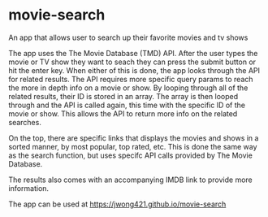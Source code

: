 # movie-search
An app that allows user to search up their favorite movies and tv shows

  The app uses the The Movie Database (TMD) API. After the user types the movie or TV show they want to seach they can press the submit button
or hit the enter key. When either of this is done, the app looks through the API for related results. The API requires more specific query params
to reach the more in depth info on a movie or show. By looping through all of the related results, their ID is stored in an array. The array is
then looped through and the API is called again, this time with the specific ID of the movie or show. This allows the API to return more info on the
related searches.

  On the top, there are specific links that displays the movies and shows in a sorted manner, by most popular, top rated, etc. This is done
the same way as the search function, but uses specifc API calls provided by The Movie Database.

  The results also comes with an accompanying IMDB link to provide more information. 
  
  The app can be used at https://jwong421.github.io/movie-search
